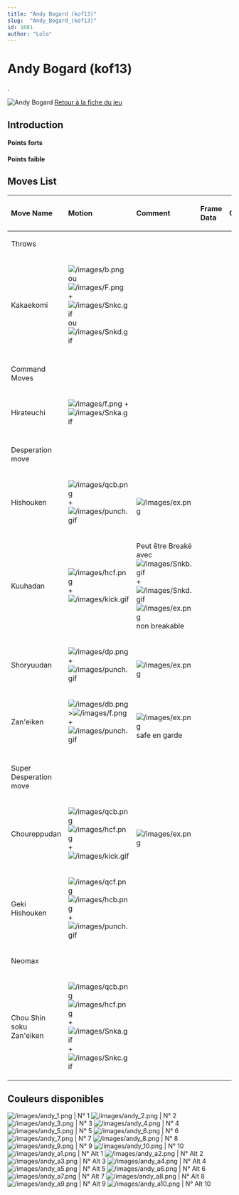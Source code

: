 ```yaml
---
title: "Andy Bogard (kof13)"
slug:  "Andy_Bogard_(kof13)"
id: 1081
author: "Lolo"
---
```


# Andy Bogard (kof13)

.

![Andy Bogard](/images/andykof13.gif "Andy Bogard") [Retour à la fiche
du
jeu](http://basgrospoing.fr/wiki/index.php?title=The_King_of_Fighters_XIII)

## Introduction

#### Points forts

#### Points faible

## Moves List

<table>
<thead>
<tr class="header">
<th style="text-align: left;"><p>Move Name</p></th>
<th style="text-align: left;"><p>Motion</p></th>
<th style="text-align: left;"><p>Comment</p></th>
<th style="text-align: left;"><p>Frame Data</p></th>
<th style="text-align: left;"><p>Cancelable</p></th>
<th style="text-align: left;"><p>Damage LOW/HIGH/EX</p></th>
</tr>
</thead>
<tbody>
<tr class="odd">
<td style="text-align: left;"><p>Throws</p></td>
<td style="text-align: left;"></td>
<td style="text-align: left;"></td>
<td style="text-align: left;"></td>
<td style="text-align: left;"></td>
<td style="text-align: left;"></td>
</tr>
<tr class="even">
<td style="text-align: left;"><p>Kakaekomi</p></td>
<td style="text-align: left;"><p><img src="/images/b.png"
title="/images/b.png" alt="/images/b.png" /> ou <img src="/images/F.png"
title="/images/F.png" alt="/images/F.png" /> + <img
src="/images/Snkc.gif" title="/images/Snkc.gif"
alt="/images/Snkc.gif" /> ou <img src="/images/Snkd.gif"
title="/images/Snkd.gif" alt="/images/Snkd.gif" /></p></td>
<td style="text-align: left;"></td>
<td style="text-align: left;"></td>
<td style="text-align: left;"></td>
<td style="text-align: left;"><p>100</p></td>
</tr>
<tr class="odd">
<td style="text-align: left;"></td>
<td style="text-align: left;"></td>
<td style="text-align: left;"></td>
<td style="text-align: left;"></td>
<td style="text-align: left;"></td>
<td style="text-align: left;"></td>
</tr>
<tr class="even">
<td style="text-align: left;"><p>Command Moves</p></td>
<td style="text-align: left;"></td>
<td style="text-align: left;"></td>
<td style="text-align: left;"></td>
<td style="text-align: left;"></td>
<td style="text-align: left;"></td>
</tr>
<tr class="odd">
<td style="text-align: left;"><p>Hirateuchi</p></td>
<td style="text-align: left;"><p><img src="/images/f.png"
title="/images/f.png" alt="/images/f.png" /> + <img
src="/images/Snka.gif" title="/images/Snka.gif"
alt="/images/Snka.gif" /></p></td>
<td style="text-align: left;"></td>
<td style="text-align: left;"></td>
<td style="text-align: left;"></td>
<td style="text-align: left;"><p>55</p></td>
</tr>
<tr class="even">
<td style="text-align: left;"></td>
<td style="text-align: left;"></td>
<td style="text-align: left;"></td>
<td style="text-align: left;"></td>
<td style="text-align: left;"></td>
<td style="text-align: left;"></td>
</tr>
<tr class="odd">
<td style="text-align: left;"><p>Desperation move</p></td>
<td style="text-align: left;"></td>
<td style="text-align: left;"></td>
<td style="text-align: left;"></td>
<td style="text-align: left;"></td>
<td style="text-align: left;"></td>
</tr>
<tr class="even">
<td style="text-align: left;"><p>Hishouken</p></td>
<td style="text-align: left;"><p><img src="/images/qcb.png"
title="/images/qcb.png" alt="/images/qcb.png" /> + <img
src="/images/punch.gif" title="/images/punch.gif"
alt="/images/punch.gif" /></p></td>
<td style="text-align: left;"><p><br />
<img src="/images/ex.png" title="/images/ex.png"
alt="/images/ex.png" /></p></td>
<td style="text-align: left;"></td>
<td style="text-align: left;"></td>
<td style="text-align: left;"><p>60<br />
120</p></td>
</tr>
<tr class="odd">
<td style="text-align: left;"><p>Kuuhadan</p></td>
<td style="text-align: left;"><p><img src="/images/hcf.png"
title="/images/hcf.png" alt="/images/hcf.png" /> + <img
src="/images/kick.gif" title="/images/kick.gif"
alt="/images/kick.gif" /></p></td>
<td style="text-align: left;"><p>Peut être Breaké avec <img
src="/images/Snkb.gif" title="/images/Snkb.gif"
alt="/images/Snkb.gif" />+<img src="/images/Snkd.gif"
title="/images/Snkd.gif" alt="/images/Snkd.gif" /><br />
<img src="/images/ex.png" title="/images/ex.png"
alt="/images/ex.png" />non breakable</p></td>
<td style="text-align: left;"></td>
<td style="text-align: left;"></td>
<td style="text-align: left;"><p>112 / 150<br />
217</p></td>
</tr>
<tr class="even">
<td style="text-align: left;"><p>Shoryuudan</p></td>
<td style="text-align: left;"><p><img src="/images/dp.png"
title="/images/dp.png" alt="/images/dp.png" /> + <img
src="/images/punch.gif" title="/images/punch.gif"
alt="/images/punch.gif" /></p></td>
<td style="text-align: left;"><p><br />
<img src="/images/ex.png" title="/images/ex.png"
alt="/images/ex.png" /></p></td>
<td style="text-align: left;"></td>
<td style="text-align: left;"></td>
<td style="text-align: left;"><p>77 / 125<br />
159</p></td>
</tr>
<tr class="odd">
<td style="text-align: left;"><p>Zan'eiken</p></td>
<td style="text-align: left;"><p><img src="/images/db.png"
title="/images/db.png" alt="/images/db.png" />&gt;<img
src="/images/f.png" title="/images/f.png" alt="/images/f.png" /> + <img
src="/images/punch.gif" title="/images/punch.gif"
alt="/images/punch.gif" /></p></td>
<td style="text-align: left;"><p><br />
<img src="/images/ex.png" title="/images/ex.png"
alt="/images/ex.png" />safe en garde</p></td>
<td style="text-align: left;"></td>
<td style="text-align: left;"></td>
<td style="text-align: left;"><p>70 / 80<br />
150</p></td>
</tr>
<tr class="even">
<td style="text-align: left;"></td>
<td style="text-align: left;"></td>
<td style="text-align: left;"></td>
<td style="text-align: left;"></td>
<td style="text-align: left;"></td>
<td style="text-align: left;"></td>
</tr>
<tr class="odd">
<td style="text-align: left;"><p>Super Desperation move</p></td>
<td style="text-align: left;"></td>
<td style="text-align: left;"></td>
<td style="text-align: left;"></td>
<td style="text-align: left;"></td>
<td style="text-align: left;"></td>
</tr>
<tr class="even">
<td style="text-align: left;"><p>Choureppudan</p></td>
<td style="text-align: left;"><p><img src="/images/qcb.png"
title="/images/qcb.png" alt="/images/qcb.png" /><img
src="/images/hcf.png" title="/images/hcf.png" alt="/images/hcf.png" /> +
<img src="/images/kick.gif" title="/images/kick.gif"
alt="/images/kick.gif" /></p></td>
<td style="text-align: left;"><p><br />
<img src="/images/ex.png" title="/images/ex.png"
alt="/images/ex.png" /></p></td>
<td style="text-align: left;"></td>
<td style="text-align: left;"></td>
<td style="text-align: left;"><p>162<br />
345</p></td>
</tr>
<tr class="odd">
<td style="text-align: left;"><p>Geki Hishouken</p></td>
<td style="text-align: left;"><p><img src="/images/qcf.png"
title="/images/qcf.png" alt="/images/qcf.png" /><img
src="/images/hcb.png" title="/images/hcb.png" alt="/images/hcb.png" /> +
<img src="/images/punch.gif" title="/images/punch.gif"
alt="/images/punch.gif" /></p></td>
<td style="text-align: left;"></td>
<td style="text-align: left;"></td>
<td style="text-align: left;"></td>
<td style="text-align: left;"><p>225</p></td>
</tr>
<tr class="even">
<td style="text-align: left;"><p>Neomax</p></td>
<td style="text-align: left;"></td>
<td style="text-align: left;"></td>
<td style="text-align: left;"></td>
<td style="text-align: left;"></td>
<td style="text-align: left;"></td>
</tr>
<tr class="odd">
<td style="text-align: left;"><p>Chou Shin soku Zan'eiken</p></td>
<td style="text-align: left;"><p><img src="/images/qcb.png"
title="/images/qcb.png" alt="/images/qcb.png" /><img
src="/images/hcf.png" title="/images/hcf.png" alt="/images/hcf.png" /> +
<img src="/images/Snka.gif" title="/images/Snka.gif"
alt="/images/Snka.gif" />+<img src="/images/Snkc.gif"
title="/images/Snkc.gif" alt="/images/Snkc.gif" /></p></td>
<td style="text-align: left;"></td>
<td style="text-align: left;"></td>
<td style="text-align: left;"></td>
<td style="text-align: left;"></td>
</tr>
</tbody>
</table>

## Couleurs disponibles

![](/images/andy_1.png "/images/andy_1.png") \| N° 1
![](/images/andy_2.png "/images/andy_2.png") \| N° 2
![](/images/andy_3.png "/images/andy_3.png") \| N° 3
![](/images/andy_4.png "/images/andy_4.png") \| N° 4
![](/images/andy_5.png "/images/andy_5.png") \| N° 5
![](/images/andy_6.png "/images/andy_6.png") \| N° 6
![](/images/andy_7.png "/images/andy_7.png") \| N° 7
![](/images/andy_8.png "/images/andy_8.png") \| N° 8
![](/images/andy_9.png "/images/andy_9.png") \| N° 9
![](/images/andy_10.png "/images/andy_10.png") \| N° 10
![](/images/andy_a1.png "/images/andy_a1.png") \| N° Alt 1
![](/images/andy_a2.png "/images/andy_a2.png") \| N° Alt 2
![](/images/andy_a3.png "/images/andy_a3.png") \| N° Alt 3
![](/images/andy_a4.png "/images/andy_a4.png") \| N° Alt 4
![](/images/andy_a5.png "/images/andy_a5.png") \| N° Alt 5
![](/images/andy_a6.png "/images/andy_a6.png") \| N° Alt 6
![](/images/andy_a7.png "/images/andy_a7.png") \| N° Alt 7
![](/images/andy_a8.png "/images/andy_a8.png") \| N° Alt 8
![](/images/andy_a9.png "/images/andy_a9.png") \| N° Alt 9
![](/images/andy_a10.png "/images/andy_a10.png") \| N° Alt 10
